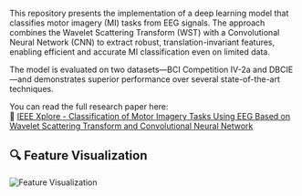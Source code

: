 This repository presents the implementation of a deep learning model that classifies motor imagery (MI) tasks from EEG signals. The approach combines the Wavelet Scattering Transform (WST) with a Convolutional Neural Network (CNN) to extract robust, translation-invariant features, enabling efficient and accurate MI classification even on limited data.

The model is evaluated on two datasets—BCI Competition IV-2a and DBCIE—and demonstrates superior performance over several state-of-the-art techniques.

You can read the full research paper here:  
🔗 [IEEE Xplore - Classification of Motor Imagery Tasks Using EEG Based on Wavelet Scattering Transform and Convolutional Neural Network](https://ieeexplore.ieee.org/document/10748355)

## 🔍 Feature Visualization

![Feature Visualization](https://github.com/Ajay5641/WST_CNN/raw/main/Features_Visualization.jpg)
